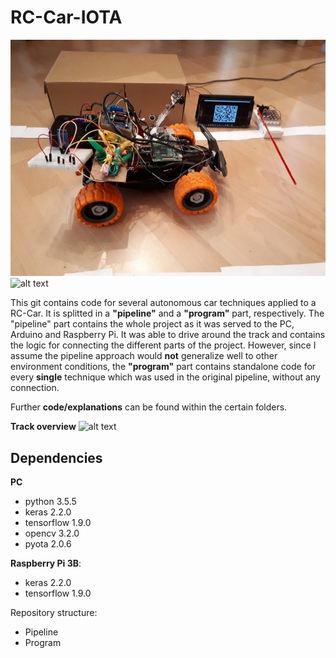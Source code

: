 # RC-Car-IOTA

[//]: # (Image References)
[image1]: ./project_images/overview_1.jpg
[gif1]: ./project_images/run_qr_2x.gif
[gif2]: ./project_images/track_overview.gif


![alt text][image1]  ![alt text][gif1] 


This git contains code for several autonomous car techniques applied to a RC-Car. It is splitted in a **"pipeline"** and a **"program"** part, respectively. The "pipeline" part contains the whole project as it was served to the PC, Arduino and Raspberry Pi. It was able to drive around the track and contains the logic for connecting the different parts of the project.
However, since I assume the pipeline approach would **not** generalize well to other environment conditions, the **"program"** part contains standalone code for every **single** technique which was used in the original pipeline, without any connection. 

Further **code/explanations** can be found within the certain folders.

**Track overview**
![alt text][gif2] 


## Dependencies
**PC**
* python 3.5.5
* keras 2.2.0
* tensorflow 1.9.0
* opencv 3.2.0
* pyota 2.0.6

**Raspberry Pi 3B**:
* keras 2.2.0
* tensorflow 1.9.0


Repository structure:
* Pipeline
* Program